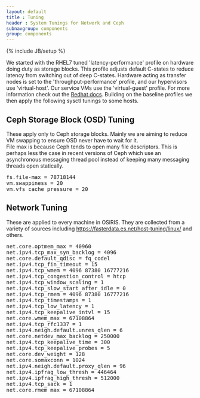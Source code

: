 ```yaml
---
layout: default
title : Tuning
header : System Tunings for Network and Ceph
subnavgroup: components
group: components
---
```

{% include JB/setup %}

We started with the RHEL7 tuned 'latency-performance' profile on hardware doing duty as storage blocks.  This profile adjusts default C-states to reduce latency from switching out of deep C-states.  Hardware acting as transfer nodes is set to the 'throughput-performance' profile, and our hypervisors use 'virtual-host'.  Our service VMs use the 'virtual-guest' profile.  For more information check out the <a href="https://access.redhat.com/documentation/en-US/Red_Hat_Enterprise_Linux/7/html/Performance_Tuning_Guide/chap-Red_Hat_Enterprise_Linux-Performance_Tuning_Guide-Tuned.html#ch-Tuned-overview">Redhat docs</a>.
Building on the baseline profiles we then apply the following sysctl tunings to some hosts.

## Ceph Storage Block (OSD) Tuning

These apply only to Ceph storage blocks.  Mainly we are aiming to reduce VM swapping to ensure OSD never have to wait for it.  
File max is because Ceph tends to open many file descriptors.  This is perhaps less the case in recent versions of Ceph which use an asynchronous messaging thread pool instead of keeping many messaging threads open statically.  

<pre>
fs.file-max = 78718144
vm.swappiness = 20
vm.vfs_cache_pressure = 20
</pre>

## Network Tuning

These are applied to every machine in OSiRIS.  They are collected from a variety of sources including https://fasterdata.es.net/host-tuning/linux/ and others.  


<pre>
net.core.optmem_max = 40960
net.ipv4.tcp_max_syn_backlog = 4096
net.core.default_qdisc = fq_codel
net.ipv4.tcp_fin_timeout = 15
net.ipv4.tcp_wmem = 4096 87380 16777216
net.ipv4.tcp_congestion_control = htcp
net.ipv4.tcp_window_scaling = 1
net.ipv4.tcp_slow_start_after_idle = 0
net.ipv4.tcp_rmem = 4096 87380 16777216
net.ipv4.tcp_timestamps = 1
net.ipv4.tcp_low_latency = 1
net.ipv4.tcp_keepalive_intvl = 15
net.core.wmem_max = 67108864
net.ipv4.tcp_rfc1337 = 1
net.ipv4.neigh.default.unres_qlen = 6
net.core.netdev_max_backlog = 250000
net.ipv4.tcp_keepalive_time = 300
net.ipv4.tcp_keepalive_probes = 5
net.core.dev_weight = 128
net.core.somaxconn = 1024
net.ipv4.neigh.default.proxy_qlen = 96
net.ipv4.ipfrag_low_thresh = 446464
net.ipv4.ipfrag_high_thresh = 512000
net.ipv4.tcp_sack = 1
net.core.rmem_max = 67108864
</pre>

